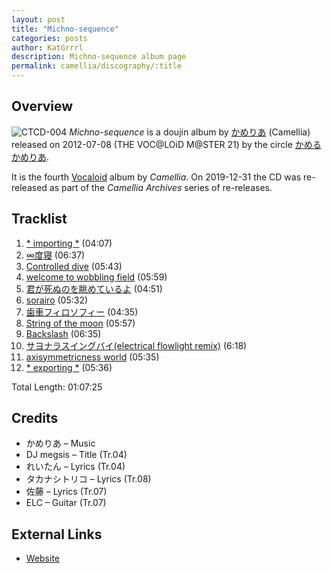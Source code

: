 ```yaml
---
layout: post
title: "Michno-sequence"
categories: posts
author: KatGrrrl
description: Michno-sequence album page
permalink: camellia/discography/:title
---
```


## Overview

![CTCD-004](/assets/images/camellia/albums/CTCD-004.jpg)
*Michno-sequence* is a doujin album by [かめりあ](<{% link postsWiki/_posts/2023-12-10-camellia.md %}>) (Camellia) released on 2012-07-08 (THE VOC@LOiD M@STER 21) by the circle [かめるかめりあ](#).

It is the fourth [Vocaloid](https://en.wikipedia.org/wiki/Vocaloid) album by *Camellia*. On 2019-12-31 the CD was re-released as part of the *Camellia Archives* series of re-releases.

## Tracklist

1. [\* importing \*](<{% link postsInclude/_posts/camellia/songs/importing/2024-02-24-importing.md %}>) (04:07)
2. [∞度寝](<{% link postsInclude/_posts/camellia/songs/Infinite-Sleep/2024-02-24-Infinite-Sleep.md %}>) (06:37)
3. [Controlled dive](<{% link postsInclude/_posts/camellia/songs/Controlled-dive/2024-02-24-Controlled-dive.md %}>) (05:43)
4. [welcome to wobbling field](<{% link postsInclude/_posts/camellia/songs/welcome-to-wobbling-field/2024-02-24-welcome-to-wobbling-field.md %}>) (05:59)
5. [君が死ぬのを眺めているよ](<{% link postsInclude/_posts/camellia/songs/Kimi-ga-Shinu-no-wo-Nagameteiru-yo/2024-02-24-Kimi-ga-Shinu-no-wo-Nagameteiru-yo.md %}>) (04:51)
6. [sorairo](<{% link postsInclude/_posts/camellia/songs/sorairo/2024-02-24-sorairo.md %}>) (05:32)
7. [歯車フィロソフィー](<{% link postsInclude/_posts/camellia/songs/Haguruma-Philosophy/2024-02-24-Haguruma-Philosophy.md %}>) (04:35)
8. [String of the moon](<{% link postsInclude/_posts/camellia/songs/String-of-the-moon/2024-02-24-String-of-the-moon.md %}>) (05:57)
9. [Backslash](<{% link postsInclude/_posts/camellia/songs/Backslash/2024-02-24-Backslash.md %}>) (06:35)
10. [サヨナラスイングバイ(electrical flowlight remix)](<{% link postsInclude/_posts/camellia/songs/Sayonara-Swing-by/2024-02-24-Sayonara-Swing-by.md %}>) (6:18)
11. [axisymmetricness world](<{% link postsInclude/_posts/camellia/songs/axisymmetricness-world/2024-02-24-axisymmetricness-world.md %}>) (05:35)
12. [\* exporting \*](<{% link postsInclude/_posts/camellia/songs/exporting/2024-02-24-exporting.md %}>) (05:36)

Total Length: 01:07:25

## Credits

* かめりあ – Music
* DJ megsis – Title (Tr.04)
* れいたん – Lyrics (Tr.04)
* タカナシトリコ – Lyrics (Tr.08)
* 佐藤 – Lyrics (Tr.07)
* ELC – Guitar (Tr.07)

## External Links

* [Website](http://camtek.seesaa.net/article/278269113.html)
